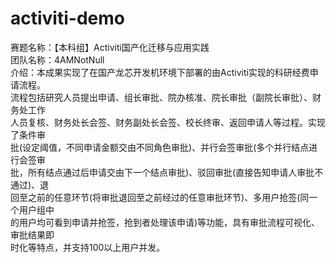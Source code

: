 # activiti-demo
赛题名称：【本科组】Activiti国产化迁移与应用实践  
团队名称：4AMNotNull  
介绍：本成果实现了在国产龙芯开发机环境下部署的由Activiti实现的科研经费申请流程。  
流程包括研究人员提出申请、组长审批、院办核准、院长审批（副院长审批）、财务处工作  
人员复核、财务处长会签、财务副处长会签、校长终审、返回申请人等过程。实现了条件审  
批(设定阈值，不同申请金额交由不同角色审批)、并行会签审批(多个并行结点进行会签审  
批，所有结点通过后申请交由下一个结点审批)、驳回审批(直接告知申请人审批不通过)、退  
回至之前的任意环节(将审批退回至之前经过的任意审批环节)、多用户抢签(同一个用户组中  
的用户均可看到申请并抢签，抢到者处理该申请)等功能，具有审批流程可视化、审批结果即  
时化等特点，并支持100以上用户并发。
